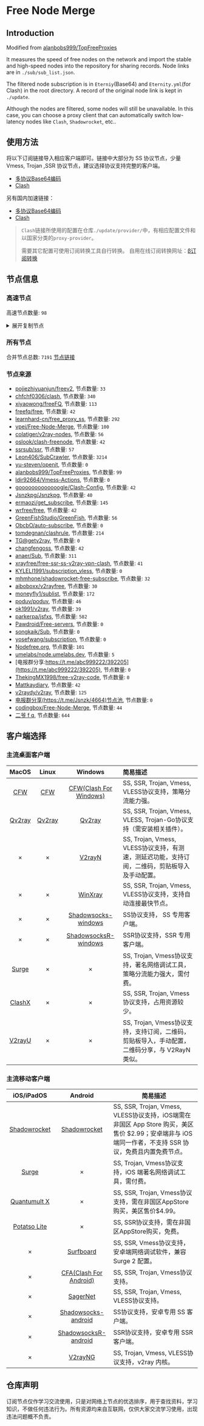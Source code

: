 # Free Node Merge

## Introduction
Modified from [alanbobs999/TopFreeProxies](https://github.com/alanbobs999/TopFreeProxies)

It measures the speed of free nodes on the network and import the stable and high-speed nodes into the repository for sharing records. Node links are in `./sub/sub_list.json`.

The filtered node subscription is in `Eterniy`(Base64) and `Eternity.yml`(for Clash) in the root directory. A record of the original node link is kept in `./update`.

Although the nodes are filtered, some nodes will still be unavailable. In this case, you can choose a proxy client that can automatically switch low-latency nodes like `Clash`, `Shadowrocket`, etc..

## 使用方法
将以下订阅链接导入相应客户端即可。链接中大部分为 SS 协议节点，少量 Vmess, Trojan ,SSR 协议节点，建议选择协议支持完整的客户端。

- [多协议Base64编码](https://raw.githubusercontent.com/arlenWKX/Free-Node-Merge/master/Eternity)
- [Clash](https://raw.githubusercontent.com/arlenWKX/Free-Node-Merge/main/Eternity.yml)

另有国内加速链接：

- [多协议Base64编码](https://cdn.jsdelivr.net/gh/arlenWKX/Free-Node-Merge@main/Eternity)
- [Clash](https://cdn.jsdelivr.net/gh/arlenWKX/Free-Node-Merge@main/Eternity.yml)

>`Clash`链接所使用的配置在仓库`./update/provider/`中，有相应配置文件和以国家分类的`proxy-provider`。
>
>需要其它配置可使用订阅转换工具自行转换。
>自用在线订阅转换网址：[β订阅转换](https://sc.vercel.app/)

## 节点信息
### 高速节点
高速节点数量: `98`
<details>
  <summary>展开复制节点</summary>

    trojan://05742120-ce23-4cc8-88f5-6d221ce45bf4@fhcarm1.gaox.ml:443?allowInsecure=0#US-%E9%AB%98%E9%80%9F%E8%8A%82%E7%82%B9%E6%8E%A8%E8%8D%90%EF%BC%9Av1.mk%2Fvip
    trojan://f39bd244-f5fe-415c-8b98-a1e5250bf178@fhcarm2.gaox.ml:443?allowInsecure=0#github.com%2Ffreefq%20-%20%E7%BE%8E%E5%9B%BD%20%2014
    trojan://f39bd244-f5fe-415c-8b98-a1e5250bf178@fhcarm2.gaox.ml:443?allowInsecure=0#%E8%BF%99%E4%BA%9B%E8%8A%82%E7%82%B9%E5%8F%AA%E8%83%BD%E5%A4%87%E7%94%A8%E6%88%96%E8%80%85%E9%98%B2%E6%AD%A2%E5%A4%B1%E8%81%94%EF%BC%8C%E8%99%BD%E7%84%B6%E8%B4%A8%E9%87%8F%E5%B9%B6%E4%B8%8D%E6%98%AF%E5%BE%88%E5%A5%BD%EF%BC%8C%E4%B9%9F%E8%AF%B7%E4%BD%8E%E8%B0%83%E4%BD%BF%E7%94%A8%3A%29
    vmess://eyJ2IjoiMiIsInBzIjoiX1VTX+e+juWbvV84IiwiYWRkIjoiNjUuNDkuMjE0LjE4NSIsInBvcnQiOiIzMDY1OCIsInR5cGUiOiJub25lIiwiaWQiOiIzNTFjNjRjMS0yZjdkLTQ5MDAtYTJkMi04ZjA5YTY1MDE2MDMiLCJhaWQiOiIwIiwibmV0IjoidGNwIiwicGF0aCI6Ii8iLCJob3N0IjoiIiwidGxzIjoiIn0=
    trojan://f39bd244-f5fe-415c-8b98-a1e5250bf178@fhcarm2.gaox.ml:443?allowInsecure=1#%E7%BE%8E%E5%9B%BD%28nodefree.org%E5%85%8D%E8%B4%B9%E8%8A%82%E7%82%B9%E6%97%A5%E6%9B%B4%29_2
    vmess://eyJ2IjoiMiIsInBzIjoi576O5Zu9XzA2MDIxMjEiLCJhZGQiOiIyMDguOTguNDguMiIsInBvcnQiOiI0NDMiLCJ0eXBlIjoibm9uZSIsImlkIjoiYWJhNTBkZDQtNTQ4NC0zYjA1LWIxNGEtNDY2MWNhZjg2MmQ1IiwiYWlkIjoiNCIsIm5ldCI6IndzIiwicGF0aCI6Ii93cyIsImhvc3QiOiJpZXNlaTFlaS5jb20iLCJ0bHMiOiJ0bHMifQ==
    ss://Y2hhY2hhMjAtaWV0Zi1wb2x5MTMwNTp4Q2pteEd6clVvQkE@37.218.241.43:443#%3A%E7%BE%8E%E5%9B%BD-ss-37.218.241.43%3A443-%E5%8F%AF%E7%94%A8-%E7%9B%B4%E8%BF%9E-%E4%BB%85%E6%94%AF%E6%8C%81%E7%BE%8E%E5%9B%BD%E5%9C%B0%E5%8C%BANF%E8%87%AA%E5%88%B6%E5%89%A7
    vmess://eyJ2IjoiMiIsInBzIjoi576O5Zu9IDEyNSIsImFkZCI6IjY1LjQ5LjIxNC4xODUiLCJwb3J0IjoiMzA2NTgiLCJ0eXBlIjoibm9uZSIsImlkIjoiMzUxYzY0YzEtMmY3ZC00OTAwLWEyZDItOGYwOWE2NTAxNjAzIiwiYWlkIjoiMCIsIm5ldCI6InRjcCIsInBhdGgiOiIvcHJvamVjdDRneXVuYS5wdyIsImhvc3QiOiIiLCJ0bHMiOiIifQ==
    vmess://eyJ2IjoiMiIsInBzIjoiZ2l0aHViLmNvbS9mcmVlZnEgLSDnvo7lm73lvrflhYvokKjmlq/lt57ovr7mi4nmlq9Qc3ljaHrmlbDmja7kuK3lv4MgMjAiLCJhZGQiOiI0NS4zNS44NC4xNjIiLCJwb3J0IjoiNDQzIiwidHlwZSI6Im5vbmUiLCJpZCI6ImFiYTUwZGQ0LTU0ODQtM2IwNS1iMTRhLTQ2NjFjYWY4NjJkNSIsImFpZCI6IjQiLCJuZXQiOiJ3cyIsInBhdGgiOiIvd3MiLCJob3N0IjoidXNhLWRhbGxhcy5sdnVmdC5jb20iLCJ0bHMiOiJ0bHMifQ==
    vmess://eyJ2IjoiMiIsInBzIjoi576O5Zu9IDAzIFNoYXJrdGVjaCIsImFkZCI6IjIwOC45OC40OC4yIiwicG9ydCI6IjQ0MyIsInR5cGUiOiJub25lIiwiaWQiOiJhYmE1MGRkNC01NDg0LTNiMDUtYjE0YS00NjYxY2FmODYyZDUiLCJhaWQiOiI0IiwibmV0Ijoid3MiLCJwYXRoIjoiL3dzIiwiaG9zdCI6Imllc2VpMWVpLmNvbSIsInRscyI6InRscyJ9
    ss://Y2hhY2hhMjAtaWV0Zi1wb2x5MTMwNTp4Q2pteEd6clVvQkE@37.218.241.43:443#%3A%E7%BE%8E%E5%9B%BD-ss-37.218.241.43%3A443-%E5%8F%AF%E7%94%A8-%E7%9B%B4%E8%BF%9E-%E4%BB%85%E6%94%AF%E6%8C%81%E7%BE%8E%E5%9B%BD%E5%9C%B0%E5%8C%BANF%E8%87%AA%E5%88%B6%E5%89%A7
    vmess://eyJ2IjoiMiIsInBzIjoi576O5Zu9XzA2MDI0MDEiLCJhZGQiOiIxNTQuMTcuMjguMzgiLCJwb3J0IjoiNDkzNTMiLCJ0eXBlIjoibm9uZSIsImlkIjoiZjc2MjY5NGEtOTQ4Yi00OTE4LWE2NTctNmNhOWIxMGYyZDMyIiwiYWlkIjoiMjMzIiwibmV0IjoidGNwIiwicGF0aCI6Ii9pbmRleCIsImhvc3QiOiJ3d3cuYmFpZHUuY29tIiwidGxzIjoiIn0=
    vmess://eyJ2IjoiMiIsInBzIjoiVVNfNDYiLCJhZGQiOiJiYWktcGlhby13YW5nLXpoZS1pcGxjNi45ODg0OC54eXoiLCJwb3J0IjoiMzE5NjEiLCJ0eXBlIjoibm9uZSIsImlkIjoiOTQzMTFlNzEtOTEyNS00YmQxLWZhYTItNTE1YTg2NjdjNDg2IiwiYWlkIjoiMCIsIm5ldCI6IndzIiwicGF0aCI6Ii95b3V0dWJ0QOeZveWrlueOi+iAhSIsImhvc3QiOiJiYWktcGlhby13YW5nLXpoZS1pcGxjNi45ODg0OC54eXoiLCJ0bHMiOiIifQ==
    vmess://eyJ2IjoiMiIsInBzIjoi576O5Zu9IDAyMSIsImFkZCI6IjIwOC45OC40OC4yIiwicG9ydCI6IjQ0MyIsInR5cGUiOiJub25lIiwiaWQiOiJhYmE1MGRkNC01NDg0LTNiMDUtYjE0YS00NjYxY2FmODYyZDUiLCJhaWQiOiI0IiwibmV0Ijoid3MiLCJwYXRoIjoiL3dzIiwiaG9zdCI6Imllc2VpMWVpLmNvbSIsInRscyI6InRscyJ9
    vmess://eyJ2IjoiMiIsInBzIjoi576O5Zu9IDAxMSIsImFkZCI6InVzYS1kYWxsYXMubHZ1ZnQuY29tIiwicG9ydCI6IjQ0MyIsInR5cGUiOiJub25lIiwiaWQiOiJhYmE1MGRkNC01NDg0LTNiMDUtYjE0YS00NjYxY2FmODYyZDUiLCJhaWQiOiI0IiwibmV0Ijoid3MiLCJwYXRoIjoiL3dzIiwiaG9zdCI6InVzYS1kYWxsYXMubHZ1ZnQuY29tIiwidGxzIjoidGxzIn0=
    vmess://eyJ2IjoiMiIsInBzIjoiZ2l0aHViLmNvbS9mcmVlZnEgLSDnvo7lm73lvrflhYvokKjmlq/lt57ovr7mi4nmlq9Qc3ljaHrmlbDmja7kuK3lv4MgMTkiLCJhZGQiOiJ1c2EtZGFsbGFzLmx2dWZ0LmNvbSIsInBvcnQiOiI0NDMiLCJ0eXBlIjoibm9uZSIsImlkIjoiYWJhNTBkZDQtNTQ4NC0zYjA1LWIxNGEtNDY2MWNhZjg2MmQ1IiwiYWlkIjoiNCIsIm5ldCI6IndzIiwicGF0aCI6Ii93cyIsImhvc3QiOiJ1c2EtZGFsbGFzLmx2dWZ0LmNvbSIsInRscyI6InRscyJ9
    vmess://eyJ2IjoiMiIsInBzIjoi576O5Zu9IDAyNiIsImFkZCI6InVzYS13YXNoaW5ndG9uLmx2dWZ0LmNvbSIsInBvcnQiOiI0NDMiLCJ0eXBlIjoibm9uZSIsImlkIjoiYWJhNTBkZDQtNTQ4NC0zYjA1LWIxNGEtNDY2MWNhZjg2MmQ1IiwiYWlkIjoiNCIsIm5ldCI6IndzIiwicGF0aCI6Ii93cyIsImhvc3QiOiJ1c2Etd2FzaGluZ3Rvbi5sdnVmdC5jb20iLCJ0bHMiOiJ0bHMifQ==
    vmess://eyJ2IjoiMiIsInBzIjoi576O5Zu9IDAyNSIsImFkZCI6IjQ1LjM1Ljg0LjE2MiIsInBvcnQiOiI0NDMiLCJ0eXBlIjoibm9uZSIsImlkIjoiYWJhNTBkZDQtNTQ4NC0zYjA1LWIxNGEtNDY2MWNhZjg2MmQ1IiwiYWlkIjoiNCIsIm5ldCI6IndzIiwicGF0aCI6Ii93cyIsImhvc3QiOiJ1c2EtZGFsbGFzLmx2dWZ0LmNvbSIsInRscyI6InRscyJ9
    vmess://eyJ2IjoiMiIsInBzIjoi576O5Zu9IDAxOSIsImFkZCI6IjE1NC4xNy4yOC4zOCIsInBvcnQiOiI0OTM1MyIsInR5cGUiOiJub25lIiwiaWQiOiJmNzYyNjk0YS05NDhiLTQ5MTgtYTY1Ny02Y2E5YjEwZjJkMzIiLCJhaWQiOiIyMzMiLCJuZXQiOiJ0Y3AiLCJwYXRoIjoiL3BhdGgvMTczNDE4MTQxMTIzIiwiaG9zdCI6Ind3dy4xNzA4MDEwMC54eXoiLCJ0bHMiOiIifQ==
    trojan://dbf9bf9c-2c3f-474a-8031-d4c00666a989@fhcamd2.gaox.ml:443?allowInsecure=1&sni=fhcamd2.gaox.ml#%28Youtube%E6%8A%80%E6%9C%AF%E5%88%86%E4%BA%AB%E5%AE%A4%29%F0%9F%87%BA%F0%9F%87%B8%E7%BE%8E%E5%9B%BD%2039
    trojan://dbf9bf9c-2c3f-474a-8031-d4c00666a989@fhcamd2.gaox.ml:443?allowInsecure=1#_%E6%B2%B9%E7%AE%A1%EF%BC%9A%E5%85%A8%E7%BD%91%E6%9C%80%E5%BC%BA%E7%99%BD%E5%AB%96
    vmess://eyJ2IjoiMiIsInBzIjoi576O5Zu9XzA2MDIyNDciLCJhZGQiOiIxNTQuMTcuMjguMzgiLCJwb3J0IjoiNDkzNTMiLCJ0eXBlIjoibm9uZSIsImlkIjoiZjc2MjY5NGEtOTQ4Yi00OTE4LWE2NTctNmNhOWIxMGYyZDMyIiwiYWlkIjoiMjMzIiwibmV0IjoidGNwIiwicGF0aCI6Ii8iLCJob3N0IjoiIiwidGxzIjoiIn0=
    vmess://eyJ2IjoiMiIsInBzIjoi576O5Zu9XzA2MDIwMDYiLCJhZGQiOiJ1NC5hbm11Lm9uZSIsInBvcnQiOiIxNjE5OSIsInR5cGUiOiJub25lIiwiaWQiOiIwN2VjNTlkYS0xOGFkLTQyMjQtOGFkOS1jNWE2NmIxNDQ3YTkiLCJhaWQiOiIwIiwibmV0IjoidGNwIiwicGF0aCI6Ii8iLCJob3N0IjoidTQuYW5tdS5vbmUiLCJ0bHMiOiJ0bHMifQ==
    vmess://eyJ2IjoiMiIsInBzIjoiX+ayueeuoe+8muWFqOe9keacgOW8uueZveWrliIsImFkZCI6InU0LmFubXUub25lIiwicG9ydCI6IjE2MTk5IiwidHlwZSI6Im5vbmUiLCJpZCI6IjA3ZWM1OWRhLTE4YWQtNDIyNC04YWQ5LWM1YTY2YjE0NDdhOSIsImFpZCI6IjAiLCJuZXQiOiJ0Y3AiLCJwYXRoIjoiLyIsImhvc3QiOiJ1NC5hbm11Lm9uZSIsInRscyI6InRscyJ9
    vmess://eyJ2IjoiMiIsInBzIjoi576O5Zu9XzA2MDI0MDIiLCJhZGQiOiJ1NC5hbm11Lm9uZSIsInBvcnQiOiIxNjE5OSIsInR5cGUiOiJub25lIiwiaWQiOiIwN2VjNTlkYS0xOGFkLTQyMjQtOGFkOS1jNWE2NmIxNDQ3YTkiLCJhaWQiOiIwIiwibmV0IjoidGNwIiwicGF0aCI6Ii93cyIsImhvc3QiOiJ1c2EtZGFsbGFzLmx2dWZ0LmNvbSIsInRscyI6InRscyJ9
    vmess://eyJ2IjoiMiIsInBzIjoi576O5Zu9IDAyMiIsImFkZCI6Imllc2VpMWVpLmNvbSIsInBvcnQiOiI0NDMiLCJ0eXBlIjoibm9uZSIsImlkIjoiYWJhNTBkZDQtNTQ4NC0zYjA1LWIxNGEtNDY2MWNhZjg2MmQ1IiwiYWlkIjoiNCIsIm5ldCI6IndzIiwicGF0aCI6Ii93cyIsImhvc3QiOiJpZXNlaTFlaS5jb20iLCJ0bHMiOiJ0bHMifQ==
    vmess://eyJ2IjoiMiIsInBzIjoi576O5Zu9IDA2IFNlcnZlck1hbmlhIiwiYWRkIjoidXNhLWJ1ZmZhbG8ubHZ1ZnQuY29tIiwicG9ydCI6IjQ0MyIsInR5cGUiOiJub25lIiwiaWQiOiJhYmE1MGRkNC01NDg0LTNiMDUtYjE0YS00NjYxY2FmODYyZDUiLCJhaWQiOiI0IiwibmV0Ijoid3MiLCJwYXRoIjoiL3dzIiwiaG9zdCI6InVzYS1idWZmYWxvLmx2dWZ0LmNvbSIsInRscyI6InRscyJ9
    ss://YWVzLTI1Ni1jZmI6YW1hem9uc2tyMDU@34.215.6.59:443#%3A%E7%BE%8E%E5%9B%BD-ss-34.215.6.59%3A443-%E5%8F%AF%E7%94%A8-%E7%9B%B4%E8%BF%9E-%E4%BB%85%E6%94%AF%E6%8C%81%E7%BE%8E%E5%9B%BD%E5%9C%B0%E5%8C%BANF%E8%87%AA%E5%88%B6%E5%89%A7
    vmess://eyJ2IjoiMiIsInBzIjoi576O5Zu9IDA1IFNlcnZlck1hbmlhIiwiYWRkIjoiMTkyLjE4Ni4xMjkuNjYiLCJwb3J0IjoiNDQzIiwidHlwZSI6Im5vbmUiLCJpZCI6ImFiYTUwZGQ0LTU0ODQtM2IwNS1iMTRhLTQ2NjFjYWY4NjJkNSIsImFpZCI6IjQiLCJuZXQiOiJ3cyIsInBhdGgiOiIvd3MiLCJob3N0IjoidXNhLWJ1ZmZhbG8ubHZ1ZnQuY29tIiwidGxzIjoidGxzIn0=
    ss://YWVzLTI1Ni1jZmI6YW1hem9uc2tyMDU@34.215.6.59:443#%3A%E7%BE%8E%E5%9B%BD-ss-34.215.6.59%3A443-%E5%8F%AF%E7%94%A8-%E7%9B%B4%E8%BF%9E-%E4%BB%85%E6%94%AF%E6%8C%81%E7%BE%8E%E5%9B%BD%E5%9C%B0%E5%8C%BANF%E8%87%AA%E5%88%B6%E5%89%A7
    ss://YWVzLTI1Ni1jZmI6YW1hem9uc2tyMDU@54.214.170.7:443#github.com%2Ffreefq%20-%20%E7%BE%8E%E5%9B%BD%E4%BF%84%E5%8B%92%E5%86%88%E5%B7%9E%E6%B3%A2%E7%89%B9%E5%85%B0Amazon%E6%95%B0%E6%8D%AE%E4%B8%AD%E5%BF%83%2030
    vmess://eyJ2IjoiMiIsInBzIjoi576O5Zu9XzA2MDIzMTgiLCJhZGQiOiJ1NC5hbm11Lm9uZSIsInBvcnQiOiIxNjE2NiIsInR5cGUiOiJub25lIiwiaWQiOiI4MjI4NTUwZS03ZjUzLTQ4MDktOGNiMS01Zjk0MjAzODBkMTMiLCJhaWQiOiIwIiwibmV0IjoidGNwIiwicGF0aCI6Ii8iLCJob3N0IjoidTQuYW5tdS5vbmUiLCJ0bHMiOiJ0bHMifQ==
    trojan://sharecentre@ussc.scsevers.cf:443?allowInsecure=0#US-%E9%AB%98%E9%80%9F%E8%8A%82%E7%82%B9%E6%8E%A8%E8%8D%90%EF%BC%9Av1.mk%2Fvip
    vmess://eyJ2IjoiMiIsInBzIjoiX+e+juWbvV9Zb3VUdWJlOlZW56eR5oqAXzk3IiwiYWRkIjoiNDUuMzUuODQuMTYyIiwicG9ydCI6IjQ0MyIsInR5cGUiOiJub25lIiwiaWQiOiJhYmE1MGRkNC01NDg0LTNiMDUtYjE0YS00NjYxY2FmODYyZDUiLCJhaWQiOiI0IiwibmV0Ijoid3MiLCJwYXRoIjoiL3dzIiwiaG9zdCI6InVzYS1kYWxsYXMubHZ1ZnQuY29tIiwidGxzIjoidGxzIn0=
    vmess://eyJ2IjoiMiIsInBzIjoiX1VTX+e+juWbvV8xMyIsImFkZCI6InU0LmFubXUub25lIiwicG9ydCI6IjE2MTY2IiwidHlwZSI6Im5vbmUiLCJpZCI6IjgyMjg1NTBlLTdmNTMtNDgwOS04Y2IxLTVmOTQyMDM4MGQxMyIsImFpZCI6IjAiLCJuZXQiOiJ0Y3AiLCJwYXRoIjoiLzcxaDRiM3MxZjUzIiwiaG9zdCI6InU0LmFubXUub25lIiwidGxzIjoidGxzIn0=
    vmess://eyJ2IjoiMiIsInBzIjoi576O5Zu9IDAxOCIsImFkZCI6InU0LmFubXUub25lIiwicG9ydCI6IjE2MTk5IiwidHlwZSI6Im5vbmUiLCJpZCI6IjA3ZWM1OWRhLTE4YWQtNDIyNC04YWQ5LWM1YTY2YjE0NDdhOSIsImFpZCI6IjAiLCJuZXQiOiJ0Y3AiLCJwYXRoIjoiL3BhdGgvMTczNDE4MTQxMTIzIiwiaG9zdCI6Ind3dy4xNzA4MDEwMC54eXoiLCJ0bHMiOiJ0bHMifQ==
    vmess://eyJ2IjoiMiIsInBzIjoi576O5Zu9IDAxOSIsImFkZCI6IjIwOC45OC40OC4yIiwicG9ydCI6IjQ0MyIsInR5cGUiOiJub25lIiwiaWQiOiJhYmE1MGRkNC01NDg0LTNiMDUtYjE0YS00NjYxY2FmODYyZDUiLCJhaWQiOiI0IiwibmV0Ijoid3MiLCJwYXRoIjoiL3dzIiwiaG9zdCI6Imllc2VpMWVpLmNvbSIsInRscyI6InRscyJ9
    vmess://eyJ2IjoiMiIsInBzIjoiX1VTX+e+juWbvV81OCIsImFkZCI6InU0LmFubXUub25lIiwicG9ydCI6IjE2MTk5IiwidHlwZSI6Im5vbmUiLCJpZCI6IjA3ZWM1OWRhLTE4YWQtNDIyNC04YWQ5LWM1YTY2YjE0NDdhOSIsImFpZCI6IjAiLCJuZXQiOiJ0Y3AiLCJwYXRoIjoiLzcxaDRiM3MxZjUzIiwiaG9zdCI6InU0LmFubXUub25lIiwidGxzIjoidGxzIn0=
    vmess://eyJ2IjoiMiIsInBzIjoi576O5Zu9IDAxNiIsImFkZCI6IjY3LjIxLjcyLjQxIiwicG9ydCI6IjQ0MyIsInR5cGUiOiJub25lIiwiaWQiOiIyNTY2ZDAwZi0yMThjLTQ4ZjctOWEzNi0xM2QzZDZmMWE3MjQiLCJhaWQiOiI2NCIsIm5ldCI6IndzIiwicGF0aCI6Ii9wYXRoLzE3MzQxODE0MTEyMyIsImhvc3QiOiJ3d3cuMTcwODAxMDAueHl6IiwidGxzIjoidGxzIn0=
    vmess://eyJ2IjoiMiIsInBzIjoi576O5Zu9XzA2MDIzMTgiLCJhZGQiOiJ1NC5hbm11Lm9uZSIsInBvcnQiOiIxNjE2NiIsInR5cGUiOiJub25lIiwiaWQiOiI4MjI4NTUwZS03ZjUzLTQ4MDktOGNiMS01Zjk0MjAzODBkMTMiLCJhaWQiOiIwIiwibmV0IjoidGNwIiwicGF0aCI6Ii8iLCJob3N0IjoidTQuYW5tdS5vbmUiLCJ0bHMiOiJ0bHMifQ==
    trojan://5HfENR8nt2PR8reH@rooms.starspace.link:443?allowInsecure=1#_%E6%B2%B9%E7%AE%A1%EF%BC%9A%E5%85%A8%E7%BD%91%E6%9C%80%E5%BC%BA%E7%99%BD%E5%AB%96
    trojan://05742120-ce23-4cc8-88f5-6d221ce45bf4@fhcarm1.gaox.ml:443?allowInsecure=0#US-%E9%AB%98%E9%80%9F%E8%8A%82%E7%82%B9%E6%8E%A8%E8%8D%90%EF%BC%9Av1.mk%2Fvip
    vmess://eyJ2IjoiMiIsInBzIjoi576O5Zu9IDAxNyIsImFkZCI6IjE1NC4xNy4yOC4zOCIsInBvcnQiOiI0OTM1MyIsInR5cGUiOiJub25lIiwiaWQiOiJmNzYyNjk0YS05NDhiLTQ5MTgtYTY1Ny02Y2E5YjEwZjJkMzIiLCJhaWQiOiIyMzMiLCJuZXQiOiJ0Y3AiLCJwYXRoIjoiL3BhdGgvMTczNDE4MTQxMTIzIiwiaG9zdCI6Ind3dy4xNzA4MDEwMC54eXoiLCJ0bHMiOiIifQ==
    vmess://eyJ2IjoiMiIsInBzIjoi576O5Zu9IDA2NCIsImFkZCI6IjY1LjQ5LjIxNC4xODUiLCJwb3J0IjoiMzA2NTgiLCJ0eXBlIjoibm9uZSIsImlkIjoiMzUxYzY0YzEtMmY3ZC00OTAwLWEyZDItOGYwOWE2NTAxNjAzIiwiYWlkIjoiMCIsIm5ldCI6InRjcCIsInBhdGgiOiIvIiwiaG9zdCI6IiIsInRscyI6IiJ9
    vmess://eyJ2IjoiMiIsInBzIjoiZ2l0aHViLmNvbS9mcmVlZnEgLSDnvo7lm73lvrflhYvokKjmlq/lt57ovr7mi4nmlq9Qc3ljaHrmlbDmja7kuK3lv4MgMTkiLCJhZGQiOiJ1c2EtZGFsbGFzLmx2dWZ0LmNvbSIsInBvcnQiOiI0NDMiLCJ0eXBlIjoibm9uZSIsImlkIjoiYWJhNTBkZDQtNTQ4NC0zYjA1LWIxNGEtNDY2MWNhZjg2MmQ1IiwiYWlkIjoiNCIsIm5ldCI6IndzIiwicGF0aCI6Ii93cyIsImhvc3QiOiJ1c2EtZGFsbGFzLmx2dWZ0LmNvbSIsInRscyI6InRscyJ9
    vmess://eyJ2IjoiMiIsInBzIjoi576O5Zu9XzA2MDIxMjYiLCJhZGQiOiIxNTQuMTcuMjguMzgiLCJwb3J0IjoiNDkzNTMiLCJ0eXBlIjoibm9uZSIsImlkIjoiZjc2MjY5NGEtOTQ4Yi00OTE4LWE2NTctNmNhOWIxMGYyZDMyIiwiYWlkIjoiMjMzIiwibmV0IjoidGNwIiwicGF0aCI6Ii93cyIsImhvc3QiOiIiLCJ0bHMiOiIifQ==
    vmess://eyJ2IjoiMiIsInBzIjoi576O5Zu9XzA2MDIxMjIiLCJhZGQiOiIxNTQuMTcuMjguMzgiLCJwb3J0IjoiNDkzNTMiLCJ0eXBlIjoibm9uZSIsImlkIjoiZjc2MjY5NGEtOTQ4Yi00OTE4LWE2NTctNmNhOWIxMGYyZDMyIiwiYWlkIjoiMjMzIiwibmV0IjoidGNwIiwicGF0aCI6Ii93cyIsImhvc3QiOiJsdnVmdC5jb20iLCJ0bHMiOiIifQ==
    vmess://eyJ2IjoiMiIsInBzIjoi576O5Zu9XzA2MDIxNTMiLCJhZGQiOiJ1NC5hbm11Lm9uZSIsInBvcnQiOiIxNjE5OSIsInR5cGUiOiJub25lIiwiaWQiOiIwN2VjNTlkYS0xOGFkLTQyMjQtOGFkOS1jNWE2NmIxNDQ3YTkiLCJhaWQiOiIwIiwibmV0IjoidGNwIiwicGF0aCI6Ii8iLCJob3N0IjoidTQuYW5tdS5vbmUiLCJ0bHMiOiJ0bHMifQ==
    vmess://eyJ2IjoiMiIsInBzIjoi576O5Zu9XzA2MDI0MDEiLCJhZGQiOiIxNTQuMTcuMjguMzgiLCJwb3J0IjoiNDkzNTMiLCJ0eXBlIjoibm9uZSIsImlkIjoiZjc2MjY5NGEtOTQ4Yi00OTE4LWE2NTctNmNhOWIxMGYyZDMyIiwiYWlkIjoiMjMzIiwibmV0IjoidGNwIiwicGF0aCI6Ii9pbmRleCIsImhvc3QiOiJ3d3cuYmFpZHUuY29tIiwidGxzIjoiIn0=
    vmess://eyJ2IjoiMiIsInBzIjoi576O5Zu9XzA2MDIxMjQiLCJhZGQiOiIxNTQuMTcuMjguMzgiLCJwb3J0IjoiNDkzNTMiLCJ0eXBlIjoibm9uZSIsImlkIjoiZjc2MjY5NGEtOTQ4Yi00OTE4LWE2NTctNmNhOWIxMGYyZDMyIiwiYWlkIjoiMjMzIiwibmV0IjoidGNwIiwicGF0aCI6Ii93cyIsImhvc3QiOiJpZXNlaTFlaS5jb20iLCJ0bHMiOiIifQ==
    ss://YWVzLTI1Ni1jZmI6YW1hem9uc2tyMDU@54.214.170.7:443#github.com%2Fv2rayfree%20-%20%E7%BE%8E%E5%9B%BD%E4%BF%84%E5%8B%92%E5%86%88%E5%B7%9E%E6%B3%A2%E7%89%B9%E5%85%B0Amazon%E6%95%B0%E6%8D%AE%E4%B8%AD%E5%BF%83%203
    vmess://eyJ2IjoiMiIsInBzIjoi576O5Zu9XzA2MDIxMjMiLCJhZGQiOiIxNTQuMTcuMjguMzgiLCJwb3J0IjoiNDkzNTMiLCJ0eXBlIjoibm9uZSIsImlkIjoiZjc2MjY5NGEtOTQ4Yi00OTE4LWE2NTctNmNhOWIxMGYyZDMyIiwiYWlkIjoiMjMzIiwibmV0IjoidGNwIiwicGF0aCI6Ii8iLCJob3N0IjoiMzQuMjE1LjEzMC4xODYiLCJ0bHMiOiIifQ==
    vmess://eyJ2IjoiMiIsInBzIjoi576O5Zu9IDAzMSIsImFkZCI6InU0LmFubXUub25lIiwicG9ydCI6IjE2MTY2IiwidHlwZSI6Im5vbmUiLCJpZCI6IjgyMjg1NTBlLTdmNTMtNDgwOS04Y2IxLTVmOTQyMDM4MGQxMyIsImFpZCI6IjAiLCJuZXQiOiJ0Y3AiLCJwYXRoIjoiL3dzIiwiaG9zdCI6Imx2dWZ0LmNvbSIsInRscyI6InRscyJ9
    vmess://eyJ2IjoiMiIsInBzIjoiX+ayueeuoe+8muWFqOe9keacgOW8uueZveWrliIsImFkZCI6InU0LmFubXUub25lIiwicG9ydCI6IjE2MTk5IiwidHlwZSI6Im5vbmUiLCJpZCI6IjA3ZWM1OWRhLTE4YWQtNDIyNC04YWQ5LWM1YTY2YjE0NDdhOSIsImFpZCI6IjAiLCJuZXQiOiJ0Y3AiLCJwYXRoIjoiLyIsImhvc3QiOiJ1NC5hbm11Lm9uZSIsInRscyI6InRscyJ9
    ss://YWVzLTI1Ni1jZmI6YW1hem9uc2tyMDU@54.214.170.7:443#github.com%2Ffreefq%20-%20%E7%BE%8E%E5%9B%BD%E4%BF%84%E5%8B%92%E5%86%88%E5%B7%9E%E6%B3%A2%E7%89%B9%E5%85%B0Amazon%E6%95%B0%E6%8D%AE%E4%B8%AD%E5%BF%83%2030
    vmess://eyJ2IjoiMiIsInBzIjoi576O5Zu9XzA2MDIzMzMiLCJhZGQiOiJ1Mi5hbm11Lm9uZSIsInBvcnQiOiIxNjE2MSIsInR5cGUiOiJub25lIiwiaWQiOiI5MTlhYzgxNS0xNzc2LTQ3ZmUtOGI1NC01MDhlZjRmMzk0MjEiLCJhaWQiOiIwIiwibmV0IjoidGNwIiwicGF0aCI6Ii8iLCJob3N0IjoidTIuYW5tdS5vbmUiLCJ0bHMiOiJ0bHMifQ==
    ss://Y2hhY2hhMjAtaWV0Zi1wb2x5MTMwNTp4Q2pteEd6clVvQkE@37.218.241.43:443#%3A%E7%BE%8E%E5%9B%BD-ss-37.218.241.43%3A443-%E5%8F%AF%E7%94%A8-%E7%9B%B4%E8%BF%9E-%E4%BB%85%E6%94%AF%E6%8C%81%E7%BE%8E%E5%9B%BD%E5%9C%B0%E5%8C%BANF%E8%87%AA%E5%88%B6%E5%89%A7
    vmess://eyJ2IjoiMiIsInBzIjoi576O5Zu9IDEyNyIsImFkZCI6IjcyLjQ0LjY5LjczIiwicG9ydCI6IjUwNjU2IiwidHlwZSI6Im5vbmUiLCJpZCI6IjJjMjY5Nzc4LTA4ODQtMTFlYy1hZjc3LTAwMTYzYzk3Y2RlOCIsImFpZCI6IjAiLCJuZXQiOiJ3cyIsInBhdGgiOiIvcG9PWGZtazgvIiwiaG9zdCI6IiIsInRscyI6IiJ9
    vmess://eyJ2IjoiMiIsInBzIjoiZ2l0aHViLmNvbS9mcmVlZnEgLSDnvo7lm73liqDlt54gOCIsImFkZCI6InUyLmFubXUub25lIiwicG9ydCI6IjE2NDk5IiwidHlwZSI6Im5vbmUiLCJpZCI6IjMyYjMwNmUxLWQ1YjEtNDkxMy1kOGQzLTU2YWMyMzYzN2RlNyIsImFpZCI6IjAiLCJuZXQiOiJ0Y3AiLCJwYXRoIjoiLyIsImhvc3QiOiJ1Mi5hbm11Lm9uZSIsInRscyI6InRscyJ9
    vmess://eyJ2IjoiMiIsInBzIjoi576O5Zu9XzA2MDIxMjEiLCJhZGQiOiIyMDguOTguNDguMiIsInBvcnQiOiI0NDMiLCJ0eXBlIjoibm9uZSIsImlkIjoiYWJhNTBkZDQtNTQ4NC0zYjA1LWIxNGEtNDY2MWNhZjg2MmQ1IiwiYWlkIjoiNCIsIm5ldCI6IndzIiwicGF0aCI6Ii93cyIsImhvc3QiOiJpZXNlaTFlaS5jb20iLCJ0bHMiOiJ0bHMifQ==
    vmess://eyJ2IjoiMiIsInBzIjoiZ2l0aHViLmNvbS9mcmVlZnEgLSDnvo7lm73lvrflhYvokKjmlq/lt57ovr7mi4nmlq9Qc3ljaHrmlbDmja7kuK3lv4MgMjAiLCJhZGQiOiI0NS4zNS44NC4xNjIiLCJwb3J0IjoiNDQzIiwidHlwZSI6Im5vbmUiLCJpZCI6ImFiYTUwZGQ0LTU0ODQtM2IwNS1iMTRhLTQ2NjFjYWY4NjJkNSIsImFpZCI6IjQiLCJuZXQiOiJ3cyIsInBhdGgiOiIvd3MiLCJob3N0IjoidXNhLWRhbGxhcy5sdnVmdC5jb20iLCJ0bHMiOiJ0bHMifQ==
    vmess://eyJ2IjoiMiIsInBzIjoi576O5Zu9IDAyMyIsImFkZCI6InVzYS1kYWxsYXMubHZ1ZnQuY29tIiwicG9ydCI6IjQ0MyIsInR5cGUiOiJub25lIiwiaWQiOiJhYmE1MGRkNC01NDg0LTNiMDUtYjE0YS00NjYxY2FmODYyZDUiLCJhaWQiOiI0IiwibmV0Ijoid3MiLCJwYXRoIjoiL3dzIiwiaG9zdCI6InVzYS1kYWxsYXMubHZ1ZnQuY29tIiwidGxzIjoidGxzIn0=
    vmess://eyJ2IjoiMiIsInBzIjoi576O5Zu9XzA2MDIxMjUiLCJhZGQiOiIxNTQuMTcuMjguMzgiLCJwb3J0IjoiNDkzNTMiLCJ0eXBlIjoibm9uZSIsImlkIjoiZjc2MjY5NGEtOTQ4Yi00OTE4LWE2NTctNmNhOWIxMGYyZDMyIiwiYWlkIjoiMjMzIiwibmV0IjoidGNwIiwicGF0aCI6Ii8iLCJob3N0IjoiIiwidGxzIjoiIn0=
    vmess://eyJ2IjoiMiIsInBzIjoiX1VTX+e+juWbvV81NCIsImFkZCI6InUyLmFubXUub25lIiwicG9ydCI6IjE2MTYxIiwidHlwZSI6Im5vbmUiLCJpZCI6IjkxOWFjODE1LTE3NzYtNDdmZS04YjU0LTUwOGVmNGYzOTQyMSIsImFpZCI6IjAiLCJuZXQiOiJ0Y3AiLCJwYXRoIjoiLzcxaDRiM3MxZjUzIiwiaG9zdCI6InUyLmFubXUub25lIiwidGxzIjoidGxzIn0=
    trojan://dbf9bf9c-2c3f-474a-8031-d4c00666a989@fhcamd2.gaox.ml:443?allowInsecure=0#github.com%2Fv2rayfree%20-%20%E7%BE%8E%E5%9B%BD%E4%BA%9A%E5%88%A9%E6%A1%91%E9%82%A3%E5%B7%9E%E5%87%A4%E5%87%B0%E5%9F%8EOracle%E4%BA%91%E8%AE%A1%E7%AE%97%E6%95%B0%E6%8D%AE%E4%B8%AD%E5%BF%83%2028
    ss://Y2hhY2hhMjAtaWV0Zi1wb2x5MTMwNTp4Q2pteEd6clVvQkE@37.218.241.43:443#%3A%E7%BE%8E%E5%9B%BD-ss-37.218.241.43%3A443-%E5%8F%AF%E7%94%A8-%E7%9B%B4%E8%BF%9E-%E4%BB%85%E6%94%AF%E6%8C%81%E7%BE%8E%E5%9B%BD%E5%9C%B0%E5%8C%BANF%E8%87%AA%E5%88%B6%E5%89%A7
    vmess://eyJ2IjoiMiIsInBzIjoi576O5Zu9XzA2MDIxMzEiLCJhZGQiOiIxNTQuMTcuMjguMzgiLCJwb3J0IjoiNDkzNTMiLCJ0eXBlIjoibm9uZSIsImlkIjoiZjc2MjY5NGEtOTQ4Yi00OTE4LWE2NTctNmNhOWIxMGYyZDMyIiwiYWlkIjoiMjMzIiwibmV0IjoidGNwIiwicGF0aCI6Ii9wYXRoLzE3MzQxODE0MTEyMyIsImhvc3QiOiJ3d3cuMTcwODAxMDAueHl6IiwidGxzIjoiIn0=
    ss://Y2hhY2hhMjAtaWV0Zi1wb2x5MTMwNTpHIXlCd1BXSDNWYW8@78.129.253.9:809#GB%E8%8B%B1%E5%9B%BD%28Youtube%E6%8A%80%E6%9C%AF%E5%88%86%E4%BA%AB%E5%AE%A4%29%2016
    vmess://eyJ2IjoiMiIsInBzIjoi576O5Zu9IDAwNyIsImFkZCI6IjE1NC4xNy4yOC4zOCIsInBvcnQiOiI0OTM1MyIsInR5cGUiOiJub25lIiwiaWQiOiJmNzYyNjk0YS05NDhiLTQ5MTgtYTY1Ny02Y2E5YjEwZjJkMzIiLCJhaWQiOiIyMzMiLCJuZXQiOiJ0Y3AiLCJwYXRoIjoiL3BhdGgvMTczNDE4MTQxMTIzIiwiaG9zdCI6Ind3dy4xNzA4MDEwMC54eXoiLCJ0bHMiOiIifQ==
    vmess://eyJ2IjoiMiIsInBzIjoi576O5Zu9XzA2MDIxMjUiLCJhZGQiOiIxNTQuMTcuMjguMzgiLCJwb3J0IjoiNDkzNTMiLCJ0eXBlIjoibm9uZSIsImlkIjoiZjc2MjY5NGEtOTQ4Yi00OTE4LWE2NTctNmNhOWIxMGYyZDMyIiwiYWlkIjoiMjMzIiwibmV0IjoidGNwIiwicGF0aCI6Ii8iLCJob3N0IjoiIiwidGxzIjoiIn0=
    vmess://eyJ2IjoiMiIsInBzIjoiX1VTX+e+juWbvSIsImFkZCI6InUyLmFubXUub25lIiwicG9ydCI6IjE2NDk5IiwidHlwZSI6Im5vbmUiLCJpZCI6IjMyYjMwNmUxLWQ1YjEtNDkxMy1kOGQzLTU2YWMyMzYzN2RlNyIsImFpZCI6IjAiLCJuZXQiOiJ0Y3AiLCJwYXRoIjoiLyIsImhvc3QiOiJ1Mi5hbm11Lm9uZSIsInRscyI6InRscyJ9
    trojan://71b55a84-3fac-4458-abff-eaad79219c91@jgwld3.gaox.ml:443?allowInsecure=1#_%E6%B2%B9%E7%AE%A1%EF%BC%9A%E5%85%A8%E7%BD%91%E6%9C%80%E5%BC%BA%E7%99%BD%E5%AB%96
    trojan://71b55a84-3fac-4458-abff-eaad79219c91@jgwld3.gaox.ml:443?allowInsecure=1#mattkaydiary.com%7C%E8%8B%B1%E5%9B%BD%28GB%29United%2BKiongdom%2FSlough_27
    trojan://71b55a84-3fac-4458-abff-eaad79219c91@jgwld3.gaox.ml:443?allowInsecure=1#%5B06-03%5D%7Coslook%7C%E8%8B%B1%E5%9B%BD%28GB%29United%2BKiongdom%2FSlough_27
    vmess://eyJ2IjoiMiIsInBzIjoi576O5Zu9IDA5OCIsImFkZCI6InVzYS13YXNoaW5ndG9uLmx2dWZ0LmNvbSIsInBvcnQiOiI0NDMiLCJ0eXBlIjoibm9uZSIsImlkIjoiYWJhNTBkZDQtNTQ4NC0zYjA1LWIxNGEtNDY2MWNhZjg2MmQ1IiwiYWlkIjoiNCIsIm5ldCI6IndzIiwicGF0aCI6Ii93cyIsImhvc3QiOiJ1c2Etd2FzaGluZ3Rvbi5sdnVmdC5jb20iLCJ0bHMiOiJ0bHMifQ==
    trojan://71b55a84-3fac-4458-abff-eaad79219c91@jgwld3.gaox.ml:443?allowInsecure=0#mattkaydiary.com%7C%E8%8B%B1%E5%9B%BD%28GB%29United%20Kiongdom%2FSlough
    vmess://eyJ2IjoiMiIsInBzIjoi576O5Zu9IDAyNSIsImFkZCI6IjIwLjEyMy4xODcuMjEyIiwicG9ydCI6IjI3OTMxIiwidHlwZSI6Im5vbmUiLCJpZCI6IjI1NmVhZTQxLTBiOGYtNGZhYS1iY2U4LTYzNjYwMTFkYzE5ZiIsImFpZCI6IjAiLCJuZXQiOiJ0Y3AiLCJwYXRoIjoiL3dzIiwiaG9zdCI6Imx2dWZ0LmNvbSIsInRscyI6IiJ9
    trojan://d7fd8aaa-4581-4281-80aa-4b63e5e1f157@jgwld2.gaox.ml:443?allowInsecure=0#GB-%E9%AB%98%E9%80%9F%E8%8A%82%E7%82%B9%E6%8E%A8%E8%8D%90%EF%BC%9Av1.mk%2Fvip
    vmess://eyJ2IjoiMiIsInBzIjoi576O5Zu9XzA2MDIxMjYiLCJhZGQiOiIxNTQuMTcuMjguMzgiLCJwb3J0IjoiNDkzNTMiLCJ0eXBlIjoibm9uZSIsImlkIjoiZjc2MjY5NGEtOTQ4Yi00OTE4LWE2NTctNmNhOWIxMGYyZDMyIiwiYWlkIjoiMjMzIiwibmV0IjoidGNwIiwicGF0aCI6Ii93cyIsImhvc3QiOiIiLCJ0bHMiOiIifQ==
    vmess://eyJ2IjoiMiIsInBzIjoiZ2l0aHViLmNvbS9mcmVlZnEgLSDnvo7lm73lvrflhYvokKjmlq/lt57ovr7mi4nmlq9Qc3ljaHrmlbDmja7kuK3lv4MgMTkiLCJhZGQiOiJ1c2EtZGFsbGFzLmx2dWZ0LmNvbSIsInBvcnQiOiI0NDMiLCJ0eXBlIjoibm9uZSIsImlkIjoiYWJhNTBkZDQtNTQ4NC0zYjA1LWIxNGEtNDY2MWNhZjg2MmQ1IiwiYWlkIjoiNCIsIm5ldCI6IndzIiwicGF0aCI6Ii93cyIsImhvc3QiOiJ1c2EtZGFsbGFzLmx2dWZ0LmNvbSIsInRscyI6InRscyJ9
    vmess://eyJ2IjoiMiIsInBzIjoiWzA2LTAzXXxvc2xvb2t8576O5Zu9KFVTKVVTQS9TYW5Kb3NlXzIxIiwiYWRkIjoiMTU1LjI0OC4yMDIuMjAzIiwicG9ydCI6IjE0NTY0IiwidHlwZSI6Im5vbmUiLCJpZCI6IjRhMGRhMzc5LWE3Y2MtNDM4OS04OGQ3LTQ1NTE0Yjg5Njg4MyIsImFpZCI6IjAiLCJuZXQiOiJ0Y3AiLCJwYXRoIjoiL3JheSIsImhvc3QiOiIiLCJ0bHMiOiIifQ==
    ss://Y2hhY2hhMjAtaWV0Zi1wb2x5MTMwNTpZYk9FNk8xdXdiVXY@37.218.247.88:443#%3A%E8%8D%B7%E5%85%B0-ss-37.218.247.88%3A443-%E5%8F%AF%E7%94%A8-%E7%9B%B4%E8%BF%9E-%E4%BB%85%E6%94%AF%E6%8C%81%E8%8D%B7%E5%85%B0%E5%9C%B0%E5%8C%BANF%E8%87%AA%E5%88%B6%E5%89%A7
    trojan://d7fd8aaa-4581-4281-80aa-4b63e5e1f157@jgwld2.gaox.ml:443?allowInsecure=1#%E8%8B%B1%E5%9B%BD%20001
    ss://Y2hhY2hhMjAtaWV0Zi1wb2x5MTMwNTpZYk9FNk8xdXdiVXY@37.218.247.88:443#%3A%E8%8D%B7%E5%85%B0-ss-37.218.247.88%3A443-%E5%8F%AF%E7%94%A8-%E7%9B%B4%E8%BF%9E-%E4%BB%85%E6%94%AF%E6%8C%81%E8%8D%B7%E5%85%B0%E5%9C%B0%E5%8C%BANF%E8%87%AA%E5%88%B6%E5%89%A7
    trojan://d7fd8aaa-4581-4281-80aa-4b63e5e1f157@jgwld2.gaox.ml:443?allowInsecure=1#_%E6%B2%B9%E7%AE%A1%EF%BC%9A%E5%85%A8%E7%BD%91%E6%9C%80%E5%BC%BA%E7%99%BD%E5%AB%96
    vmess://eyJ2IjoiMiIsInBzIjoi576O5Zu9XzA2MDIxMjMiLCJhZGQiOiIxNTQuMTcuMjguMzgiLCJwb3J0IjoiNDkzNTMiLCJ0eXBlIjoibm9uZSIsImlkIjoiZjc2MjY5NGEtOTQ4Yi00OTE4LWE2NTctNmNhOWIxMGYyZDMyIiwiYWlkIjoiMjMzIiwibmV0IjoidGNwIiwicGF0aCI6Ii8iLCJob3N0IjoiMzQuMjE1LjEzMC4xODYiLCJ0bHMiOiIifQ==
    vmess://eyJ2IjoiMiIsInBzIjoiVVNf5LqM54i357+75aKZaHR0cHM6Ly8xODA4LmdhICDoioLngrlfNjE4IiwiYWRkIjoidTIuYW5tdS5vbmUiLCJwb3J0IjoiMTYxNjEiLCJ0eXBlIjoibm9uZSIsImlkIjoiOTE5YWM4MTUtMTc3Ni00N2ZlLThiNTQtNTA4ZWY0ZjM5NDIxIiwiYWlkIjoiMCIsIm5ldCI6InRjcCIsInBhdGgiOiIvIiwiaG9zdCI6InUyLmFubXUub25lIiwidGxzIjoidGxzIn0=
    ss://YWVzLTI1Ni1jZmI6VE4yWXFnaHhlRkRLWmZMVQ@152.89.210.84:9037#%28Youtube%E6%8A%80%E6%9C%AF%E5%88%86%E4%BA%AB%E5%AE%A4%29%F0%9F%87%AC%F0%9F%87%A7%E8%8B%B1%E5%9B%BD%2024
    vmess://eyJ2IjoiMiIsInBzIjoi576O5Zu9XzA2MDIxMzMiLCJhZGQiOiI3Mi40NC42OS43MyIsInBvcnQiOiI1MDY1NiIsInR5cGUiOiJub25lIiwiaWQiOiIyYzI2OTc3OC0wODg0LTExZWMtYWY3Ny0wMDE2M2M5N2NkZTgiLCJhaWQiOiIwIiwibmV0Ijoid3MiLCJwYXRoIjoiL3BvT1hmbWs4LyIsImhvc3QiOiI3Mi40NC42OS43MyIsInRscyI6IiJ9
    vmess://eyJ2IjoiMiIsInBzIjoi576O5Zu9IDAxNCIsImFkZCI6IjY3LjIxLjcyLjQxIiwicG9ydCI6IjQ0MyIsInR5cGUiOiJub25lIiwiaWQiOiIyNTY2ZDAwZi0yMThjLTQ4ZjctOWEzNi0xM2QzZDZmMWE3MjQiLCJhaWQiOiI2NCIsIm5ldCI6IndzIiwicGF0aCI6Ii9wYXRoLzE3MzQxODE0MTEyMyIsImhvc3QiOiJ3d3cuMTcwODAxMDAueHl6IiwidGxzIjoidGxzIn0=
    ss://YWVzLTI1Ni1jZmI6VVRKQTU3eXBrMlhLUXBubQ@213.183.59.190:9033#_%E6%B2%B9%E7%AE%A1%EF%BC%9A%E5%85%A8%E7%BD%91%E6%9C%80%E5%BC%BA%E7%99%BD%E5%AB%96
    ss://YWVzLTI1Ni1jZmI6cDl6NUJWQURIMllGczNNTg@213.183.59.218:9040#%28Youtube%E6%8A%80%E6%9C%AF%E5%88%86%E4%BA%AB%E5%AE%A4%29%F0%9F%87%B3%F0%9F%87%B1%E8%8D%B7%E5%85%B0
    ss://YWVzLTI1Ni1jZmI6U0JNN1I4ODNqQm1ucWU2Qw@213.183.59.218:9053#%28Youtube%E6%8A%80%E6%9C%AF%E5%88%86%E4%BA%AB%E5%AE%A4%29%F0%9F%87%B3%F0%9F%87%B1%E8%8D%B7%E5%85%B0%206
    ss://Y2hhY2hhMjAtaWV0Zi1wb2x5MTMwNTp4Q2pteEd6clVvQkE@37.218.241.43:443#%3A%E7%BE%8E%E5%9B%BD-ss-37.218.241.43%3A443-%E5%8F%AF%E7%94%A8-%E7%9B%B4%E8%BF%9E-%E4%BB%85%E6%94%AF%E6%8C%81%E7%BE%8E%E5%9B%BD%E5%9C%B0%E5%8C%BANF%E8%87%AA%E5%88%B6%E5%89%A7
    vmess://eyJ2IjoiMiIsInBzIjoi576O5Zu9IDAyNiIsImFkZCI6InVzYS13YXNoaW5ndG9uLmx2dWZ0LmNvbSIsInBvcnQiOiI0NDMiLCJ0eXBlIjoibm9uZSIsImlkIjoiYWJhNTBkZDQtNTQ4NC0zYjA1LWIxNGEtNDY2MWNhZjg2MmQ1IiwiYWlkIjoiNCIsIm5ldCI6IndzIiwicGF0aCI6Ii93cyIsImhvc3QiOiJ1c2Etd2FzaGluZ3Rvbi5sdnVmdC5jb20iLCJ0bHMiOiJ0bHMifQ==
    ss://YWVzLTI1Ni1jZmI6VE4yWXFnaHhlRkRLWmZMVQ@185.167.117.171:9037#GB_%E4%BA%8C%E7%88%B7%E7%BF%BB%E5%A2%99https%3A%2F%2F1808.ga%20%20%E8%8A%82%E7%82%B9_603
    ss://YWVzLTI1Ni1jZmI6ZjhmN2FDemNQS2JzRjhwMw@172.255.248.35:989#%3A%E5%8D%A2%E6%A3%AE%E5%A0%A1-ss-172.255.248.35%3A989-%E5%8F%AF%E7%94%A8-%E7%9B%B4%E8%BF%9E-%E4%BB%85%E6%94%AF%E6%8C%81%E5%8D%A2%E6%A3%AE%E5%A0%A1%E5%9C%B0%E5%8C%BANF%E8%87%AA%E5%88%B6%E5%89%A7
    ss://YWVzLTI1Ni1jZmI6SmRtUks5Z01FcUZnczhuUA@185.167.117.171:9003#%E8%BF%99%E4%BA%9B%E8%8A%82%E7%82%B9%E5%8F%AA%E8%83%BD%E5%A4%87%E7%94%A8%E6%88%96%E8%80%85%E9%98%B2%E6%AD%A2%E5%A4%B1%E8%81%94%EF%BC%8C%E8%99%BD%E7%84%B6%E8%B4%A8%E9%87%8F%E5%B9%B6%E4%B8%8D%E6%98%AF%E5%BE%88%E5%A5%BD%EF%BC%8C%E4%B9%9F%E8%AF%B7%E4%BD%8E%E8%B0%83%E4%BD%BF%E7%94%A8%3A%29
    vmess://eyJ2IjoiMiIsInBzIjoi576O5Zu9IDAyOCIsImFkZCI6IjY3LjIxLjcyLjQxIiwicG9ydCI6IjQ0MyIsInR5cGUiOiJub25lIiwiaWQiOiIyNTY2ZDAwZi0yMThjLTQ4ZjctOWEzNi0xM2QzZDZmMWE3MjQiLCJhaWQiOiI2NCIsIm5ldCI6IndzIiwicGF0aCI6Ii9wYXRoLzE3MzQxODE0MTEyMyIsImhvc3QiOiJ3d3cuMTcwODAxMDAueHl6IiwidGxzIjoidGxzIn0=

</details>

### 所有节点
合并节点总数: `7191`
[节点链接](https://raw.githubusercontent.com/arlenWKX/Free-Node-Merge/main/sub/sub_merge.txt)

### 节点来源
- [pojiezhiyuanjun/freev2](https://github.com/pojiezhiyuanjun/freev2), 节点数量: `33`
- [chfchf0306/clash](https://github.com/chfchf0306/clash), 节点数量: `340`
- [xiyaowong/freeFQ](https://github.com/xiyaowong/freeFQ), 节点数量: `113`
- [freefq/free](https://github.com/freefq/free), 节点数量: `42`
- [learnhard-cn/free_proxy_ss](https://github.com/learnhard-cn/free_proxy_ss), 节点数量: `292`
- [vpei/Free-Node-Merge](https://github.com/vpei/Free-Node-Merge), 节点数量: `100`
- [colatiger/v2ray-nodes](https://github.com/colatiger/v2ray-nodes), 节点数量: `56`
- [oslook/clash-freenode](https://github.com/oslook/clash-freenode), 节点数量: `42`
- [ssrsub/ssr](https://github.com/ssrsub/ssr), 节点数量: `57`
- [Leon406/SubCrawler](https://github.com/Leon406/SubCrawler), 节点数量: `3214`
- [yu-steven/openit](https://github.com/yu-steven/openit), 节点数量: `0`
- [alanbobs999/TopFreeProxies](https://github.com/alanbobs999/TopFreeProxies), 节点数量: `99`
- [ldir92664/Vmess-Actions](https://github.com/ldir92664/Vmess-Actions), 节点数量: `0`
- [gooooooooooooogle/Clash-Config](https://github.com/gooooooooooooogle/Clash-Config), 节点数量: `42`
- [Jsnzkpg/Jsnzkpg](https://github.com/Jsnzkpg/Jsnzkpg), 节点数量: `40`
- [ermaozi/get_subscribe](https://github.com/ermaozi/get_subscribe), 节点数量: `145`
- [wrfree/free](https://github.com/wrfree/free), 节点数量: `42`
- [GreenFishStudio/GreenFish](https://github.com/GreenFishStudio/GreenFish), 节点数量: `56`
- [ObcbO/auto-subscribe](https://github.com/ObcbO/auto-subscribe), 节点数量: `0`
- [tomdegnan/clashrule](https://github.com/tomdegnan/clashrule), 节点数量: `214`
- [TG@getv2ray](https://t.me/getv2ray), 节点数量: `0`
- [changfengoss](https://github.com/ronghuaxueleng/get_v2), 节点数量: `42`
- [anaer/Sub](https://github.com/anaer/Sub), 节点数量: `311`
- [xrayfree/free-ssr-ss-v2ray-vpn-clash](https://github.com/xrayfree/free-ssr-ss-v2ray-vpn-clash), 节点数量: `41`
- [KYLELI1991/subscription_vless](https://github.com/KYLELI1991/subscription_vless), 节点数量: `0`
- [mhmhone/shadowrocket-free-subscribe](https://github.com/mhmhone/shadowrocket-free-subscribe), 节点数量: `32`
- [aiboboxx/v2rayfree](https://github.com/aiboboxx/v2rayfree), 节点数量: `30`
- [moneyfly1/sublist](https://github.com/moneyfly1/sublist), 节点数量: `172`
- [poduv/poduv](https://github.com/poduv/poduv), 节点数量: `46`
- [ok1991/v2ray](https://github.com/ok1991/v2ray), 节点数量: `39`
- [parkerpa/jsfxs](https://github.com/parkerpa/jsfxs), 节点数量: `582`
- [Pawdroid/Free-servers](https://github.com/Pawdroid/Free-servers), 节点数量: `0`
- [songkaik/Sub](https://github.com/songkaik/Sub), 节点数量: `0`
- [yosefwang/subscription](https://github.com/yosefwang/subscription), 节点数量: `0`
- [Nodefree.org](https://github.com/Fukki-Z/nodefree), 节点数量: `101`
- [umelabs/node.umelabs.dev](https://github.com/umelabs/node.umelabs.dev), 节点数量: `5`
- [电报群分享:https://t.me/abc999222/392205](https://t.me/abc999222/392205), 节点数量: `0`
- [ThekingMX1998/free-v2ray-code](https://github.com/ThekingMX1998/free-v2ray-code), 节点数量: `0`
- [Mattkaydiary](https://www.mattkaydiary.com), 节点数量: `42`
- [v2raydy/v2ray](https://github.com/v2raydy/v2ray), 节点数量: `125`
- [电报群分享(https://t.me/Jsnzk/4664)节点池](https://pool.jinxnet.xyz), 节点数量: `0`
- [codingbox/Free-Node-Merge](https://github.com/codingbox/), 节点数量: `44`
- [二爷 f q](https://1808.ga/), 节点数量: `644`

## 客户端选择
### 主流桌面客户端
|                            MacOS                             |                            Linux                             |                           Windows                            | 简易描述                                           |
| :----------------------------------------------------------: | :----------------------------------------------------------: | :----------------------------------------------------------: | :------------------------------------------------- |
| [CFW](https://github.com/Fndroid/clash_for_windows_pkg/releases) | [CFW](https://github.com/Fndroid/clash_for_windows_pkg/releases) | [CFW(Clash For Windows)](https://github.com/Fndroid/clash_for_windows_pkg/releases) | SS, SSR, Trojan, Vmess, VLESS协议支持，策略分流能力强。            |
|     [Qv2ray](https://github.com/Qv2ray/Qv2ray/releases)      |     [Qv2ray](https://github.com/Qv2ray/Qv2ray/releases)      |     [Qv2ray](https://github.com/Qv2ray/Qv2ray/releases)      | SS, SSR, Trojan, Vmess, VLESS, Trojan-Go协议支持（需安装相关插件）。 |
|                              ×                               |                              ×                               |      [V2rayN](https://github.com/2dust/v2rayN/releases)      | SS, Trojan, Vmess, VLESS协议支持，有测速，测延迟功能，支持订阅，二维码，剪贴板导入及手动配置。                 |
|                              ×                               |                              ×                               |    [WinXray](https://github.com/TheMRLL/winxray/releases)    | SS, SSR, Trojan, Vmess, VLESS协议支持，支持自动连接最快节点。            |
|                              ×                               |                              ×                               | [Shadowsocks-windows](https://github.com/shadowsocks/shadowsocks-windows/releases) | SS协议支持， SS 专用客户端。                                       |
|                              ×                               |                              ×                               | [ShadowsocksR-windows](https://github.com/HMBSbige/ShadowsocksR-Windows/releases) | SSR协议支持，SSR 专用客户端。                                      |
|                [Surge](https://nssurge.com/)                 |                              ×                               |                              ×                               | SS, Trojan, Vmess协议支持，著名网络调试工具，策略分流能力强大，需付费。                        |
|   [ClashX](https://github.com/yichengchen/clashX/releases)   |                              ×                               |                              ×                               | SS, SSR, Trojan, Vmess协议支持，占用资源较少。                   |
|      [V2rayU](https://github.com/yanue/V2rayU/releases)      |                              ×                               |                              ×                               | SS, Trojan, Vmess协议支持，支持订阅，二维码，剪贴板导入，手动配置，二维码分享，与 V2RayN 类似。                        |

### 主流移动客户端
|                          iOS/iPadOS                          |                           Android                            | 简易描述                                                     |
| :----------------------------------------------------------: | :----------------------------------------------------------: | ------------------------------------------------------------ |
| [Shadowrocket](https://apps.apple.com/us/app/shadowrocket/id932747118) | [Shadowrocket](https://play.google.com/store/apps/details?id=com.v2cross.proxy) | SS, SSR, Trojan, Vmess, VLESS协议支持，iOS端需在非国区 App Store 购买，美区售价 $2.99；安卓端非与 iOS 端同一作者，不支持 SSR 协议，免费且内置免费节点。 |
|                [Surge](https://nssurge.com/)                 |                              ×                               | SS, Trojan, Vmess协议支持，iOS 端著名网络调试工具，需付费。                                  |
| [Quantumult X](https://apps.apple.com/us/app/quantumult-x/id1443988620) |                              ×                               | SS, SSR, Trojan, Vmess协议支持，需在非国区AppStore购买，美区售价$4.99。 |
| [Potatso Lite](https://apps.apple.com/us/app/potatso-lite/id1239860606) |                              ×                               | SS, SSR协议支持，需在非国区AppStore购买，免费。              |
|                              ×                               | [Surfboard](https://play.google.com/store/apps/details?id=com.getsurfboard) | SS, SSR, Vmess协议支持，安卓端网络调试软件，兼容 Surge 2 配置。 |
|                              ×                               | [CFA(Clash For Android)](https://github.com/Kr328/ClashForAndroid/releases) | SS, SSR, Trojan, Vmess协议支持。                             |
|                              ×                               |  [SagerNet](https://github.com/SagerNet/SagerNet/releases)   | SS, SSR, Trojan, Vmess, VLESS协议支持。                      |
|                              ×                               | [Shadowsocks-android](https://github.com/shadowsocks/shadowsocks-android/releases) | SS协议支持，安卓专用 SS 客户端。                                                 |
|                              ×                               | [ShadowsocksR-android](https://github.com/HMBSbige/ShadowsocksR-Android/releases) | SSR协议支持，安卓专用 SSR 客户端。                                                |
|                              ×                               |     [V2rayNG](https://github.com/2dust/v2rayNG/releases)     | SS, Trojan, Vmess, VLESS协议支持，v2ray 内核。                           |


## 仓库声明
订阅节点仅作学习交流使用，只是对网络上节点的优选排序，用于查找资料，学习知识，不做任何违法行为。所有资源均来自互联网，仅供大家交流学习使用，出现违法问题概不负责。
